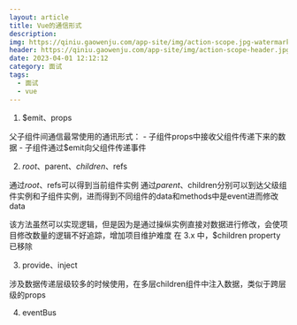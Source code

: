 ```yaml
---
layout: article
title: Vue的通信形式
description: 
img: https://qiniu.gaowenju.com/app-site/img/action-scope.jpg-watermark
header: https://qiniu.gaowenju.com/app-site/img/action-scope-header.jpg-watermark
date: 2023-04-01 12:12:12
category: 面试
tags:
  - 面试
  - vue
---
```


1. $emit、props

父子组件间通信最常使用的通讯形式：
	- 子组件props中接收父组件传递下来的数据
	- 子组件通过$emit向父组件传递事件

2. $root、$parent、$children、$refs

通过$root、$refs可以得到当前组件实例
通过$parent、$children分别可以到达父级组件实例和子组件实例，进而得到不同组件的data和methods中是event进而修改data


该方法虽然可以实现逻辑，但是因为是通过操纵实例直接对数据进行修改，会使项目修改数量的逻辑不好追踪，增加项目维护难度
在 3.x 中，$children property 已移除

3. provide、inject

涉及数据传递层级较多的时候使用，在多层children组件中注入数据，类似于跨层级的props

4. eventBus
